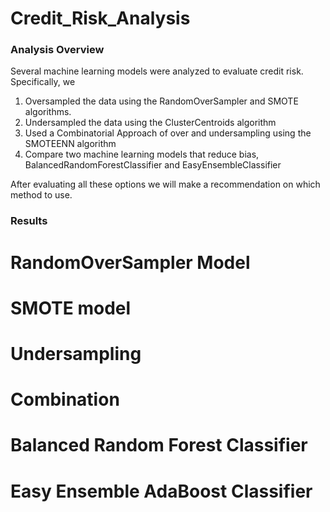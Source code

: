 # Credit_Risk_Analysis

### Analysis Overview
Several machine learning models were analyzed to evaluate credit risk. 
Specifically, we

 1. Oversampled the data using the RandomOverSampler and SMOTE algorithms.
 2. Undersampled the data using the ClusterCentroids algorithm
 3. Used a Combinatorial Approach of over and undersampling using the SMOTEENN algorithm
 4. Compare two machine learning models that reduce bias, BalancedRandomForestClassifier and     EasyEnsembleClassifier

After evaluating all these options we will make a recommendation on which method to use. 

### Results
# RandomOverSampler Model

# SMOTE model  

# Undersampling

# Combination

# Balanced Random Forest Classifier

# Easy Ensemble AdaBoost Classifier
 

